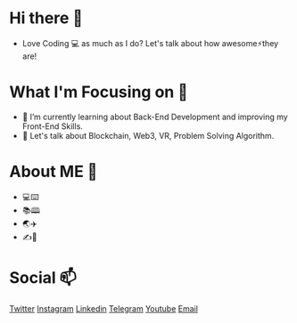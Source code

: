 # Hi there 👋

- Love Coding 💻 as much as I do? Let's talk about how awesome⚡they are!

# What I'm Focusing on 🌱

- 👯 I’m currently learning about Back-End Development and improving my Front-End Skills. 
- 💬 Let's talk about Blockchain, Web3, VR, Problem Solving Algorithm.

# About ME 🤔

- 💻⌨️
- 📚🕮
- 🌏✈️
- ✍️📓

# Social 📫
<a href="https://www.twitter.com/a_nuragjain" >Twitter</a>  <a href="https://www.twitter.com/a_nuragjain">Instagram</a>  <a href="https://www.linkedin.com/in/anuragjain-in">Linkedin</a>  <a href="https://t.me/a_nuragjain">Telegram</a>  <a href="https://www.youtube.com/channel/UCCEd86oQN9DQcgespRrmT2A">Youtube</a>  <a href="mailto:itsanuragjain.03@gmail.com">Email</a>  
